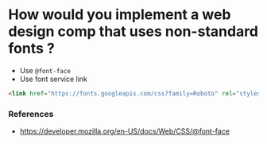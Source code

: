 # How would you implement a web design comp that uses non-standard fonts ?
 - Use `@font-face`
 - Use font service link
 
 ```html
 <link href="https://fonts.googleapis.com/css?family=Roboto" rel="stylesheet">
 ```
 
 
 ### References
  - https://developer.mozilla.org/en-US/docs/Web/CSS/@font-face
